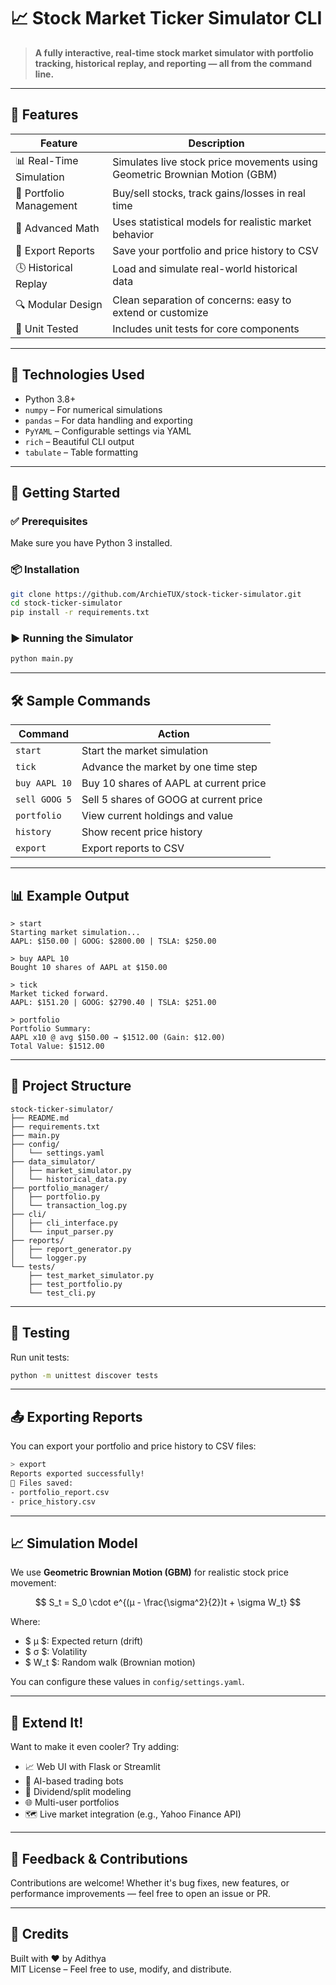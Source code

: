 # 📈 Stock Market Ticker Simulator CLI

> **A fully interactive, real-time stock market simulator with portfolio tracking, historical replay, and reporting — all from the command line.**

---

## 🎯 Features

| Feature | Description |
|--------|-------------|
| 📊 Real-Time Simulation | Simulates live stock price movements using Geometric Brownian Motion (GBM) |
| 💼 Portfolio Management | Buy/sell stocks, track gains/losses in real time |
| 🧮 Advanced Math | Uses statistical models for realistic market behavior |
| 📁 Export Reports | Save your portfolio and price history to CSV |
| 🕓 Historical Replay | Load and simulate real-world historical data |
| 🔍 Modular Design | Clean separation of concerns: easy to extend or customize |
| 🧪 Unit Tested | Includes unit tests for core components |

---

## 🧰 Technologies Used

- Python 3.8+
- `numpy` – For numerical simulations
- `pandas` – For data handling and exporting
- `PyYAML` – Configurable settings via YAML
- `rich` – Beautiful CLI output
- `tabulate` – Table formatting

---

## 🚀 Getting Started

### ✅ Prerequisites

Make sure you have Python 3 installed.

### 📦 Installation

```bash
git clone https://github.com/ArchieTUX/stock-ticker-simulator.git
cd stock-ticker-simulator
pip install -r requirements.txt
```

### ▶️ Running the Simulator

```bash
python main.py
```

---

## 🛠️ Sample Commands

| Command | Action |
|--------|--------|
| `start` | Start the market simulation |
| `tick` | Advance the market by one time step |
| `buy AAPL 10` | Buy 10 shares of AAPL at current price |
| `sell GOOG 5` | Sell 5 shares of GOOG at current price |
| `portfolio` | View current holdings and value |
| `history` | Show recent price history |
| `export` | Export reports to CSV |

---

## 📊 Example Output

```
> start
Starting market simulation...
AAPL: $150.00 | GOOG: $2800.00 | TSLA: $250.00

> buy AAPL 10
Bought 10 shares of AAPL at $150.00

> tick
Market ticked forward.
AAPL: $151.20 | GOOG: $2790.40 | TSLA: $251.00

> portfolio
Portfolio Summary:
AAPL x10 @ avg $150.00 → $1512.00 (Gain: $12.00)
Total Value: $1512.00
```

---

## 📁 Project Structure

```
stock-ticker-simulator/
├── README.md
├── requirements.txt
├── main.py
├── config/
│   └── settings.yaml
├── data_simulator/
│   ├── market_simulator.py
│   └── historical_data.py
├── portfolio_manager/
│   ├── portfolio.py
│   └── transaction_log.py
├── cli/
│   ├── cli_interface.py
│   └── input_parser.py
├── reports/
│   ├── report_generator.py
│   └── logger.py
└── tests/
    ├── test_market_simulator.py
    ├── test_portfolio.py
    └── test_cli.py
```

---

## 🧪 Testing

Run unit tests:

```bash
python -m unittest discover tests
```

---

## 📤 Exporting Reports

You can export your portfolio and price history to CSV files:

```bash
> export
Reports exported successfully!
📁 Files saved:
- portfolio_report.csv
- price_history.csv
```

---

## 📈 Simulation Model

We use **Geometric Brownian Motion (GBM)** for realistic stock price movement:

$$
S_t = S_0 \cdot e^{(μ - \frac{\sigma^2}{2})t + \sigma W_t}
$$

Where:
- $ μ $: Expected return (drift)
- $ σ $: Volatility
- $ W_t $: Random walk (Brownian motion)

You can configure these values in `config/settings.yaml`.

---

## 🧩 Extend It!

Want to make it even cooler? Try adding:

- 📈 Web UI with Flask or Streamlit  
- 🤖 AI-based trading bots  
- 📅 Dividend/split modeling  
- 🌐 Multi-user portfolios  
- 🗺️ Live market integration (e.g., Yahoo Finance API)

---

## 💬 Feedback & Contributions

Contributions are welcome! Whether it's bug fixes, new features, or performance improvements — feel free to open an issue or PR.

---

## 🙌 Credits

Built with ❤️ by Adithya  
MIT License – Feel free to use, modify, and distribute.

